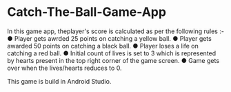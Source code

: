# Catch-The-Ball-Game-App

In this game app, theplayer's score is calculated as per the following rules :-
● Player gets awrded 25 points on catching a yellow ball.
● Player gets awarded 50 points on catching a black ball.
● Player loses a life on catching a red ball.
● Initial count of lives is set to 3 which is represented by hearts present in the top right corner of the game screen.
● Game gets over when the lives/hearts reduces to 0.

This game is build in Android Studio.
